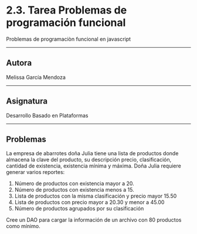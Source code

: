 # 2.3. Tarea Problemas de programación funcional
Problemas de programaciòn funcional en javascript
***
## Autora
Melissa García Mendoza
***
## Asignatura
Desarrollo Basado en Plataformas
***
## Problemas
La empresa de abarrotes doña Julia tiene una lista de productos donde almacena la clave del producto, su descripción precio, clasificación, cantidad de existencia, existencia mínima y máxima. Doña Julia requiere generar varios reportes:

1) Número de productos con existencia mayor a 20.
2) Número de productos con existencia menos a 15.
3) Lista de productos con la misma clasificación y precio mayor 15.50
4) Lista de productos con precio mayor a 20.30 y menor a 45.00
5) Número de productos agrupados por su clasificación

Cree un DAO para cargar la información de un archivo con 80 productos como mínimo.